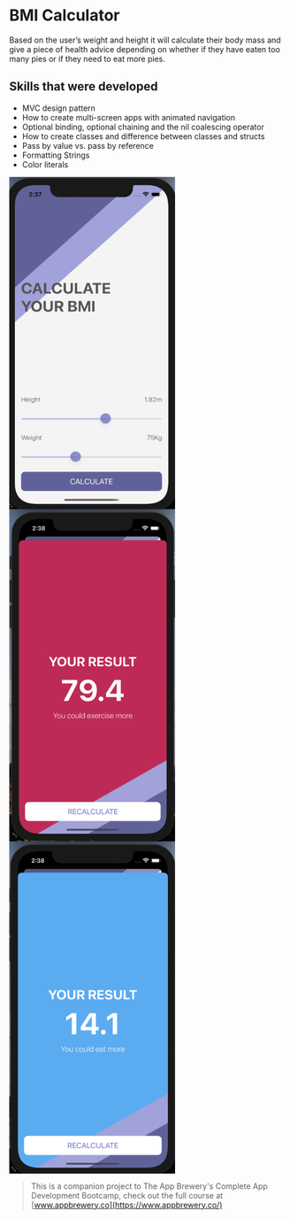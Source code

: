 
#  BMI Calculator

Based on the user’s weight and height it will calculate their body mass and give a piece of health advice depending on whether if they have eaten too many pies or if they need to eat more pies. 

## Skills that were developed

* MVC design pattern 
* How to create multi-screen apps with animated navigation
* Optional binding, optional chaining and the nil coalescing operator
* How to create classes and difference between classes and structs
* Pass by value vs. pass by reference
* Formatting Strings
* Color literals


<img src="https://github.com/elina-mns/BMI-Calculator/blob/main/BMI%20Calculator/Assets.xcassets/1.png" width=300, height=600, align="left"/>
<img src="https://github.com/elina-mns/BMI-Calculator/blob/main/BMI%20Calculator/Assets.xcassets/2.png" width=300, height=600, align="left"/>
<img src="https://github.com/elina-mns/BMI-Calculator/blob/main/BMI%20Calculator/Assets.xcassets/3.png" width=300, height=600, align="center"/>


>This is a companion project to The App Brewery's Complete App Development Bootcamp, check out the full course at [www.appbrewery.co](https://www.appbrewery.co/)
